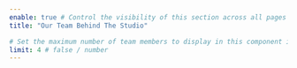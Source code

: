 ```yaml
---
enable: true # Control the visibility of this section across all pages where it is used
title: "Our Team Behind The Studio"

# Set the maximum number of team members to display in this component instance
limit: 4 # false / number
---
```


